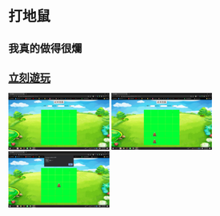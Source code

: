 # 打地鼠
## 我真的做得很爛
## [立刻遊玩]()

<img src="png/開始畫面.png" style="width: 40%">
<img src="png/遊戲中.png" style="width: 40%">
<img src="png/結束.png" style="width: 40%">

